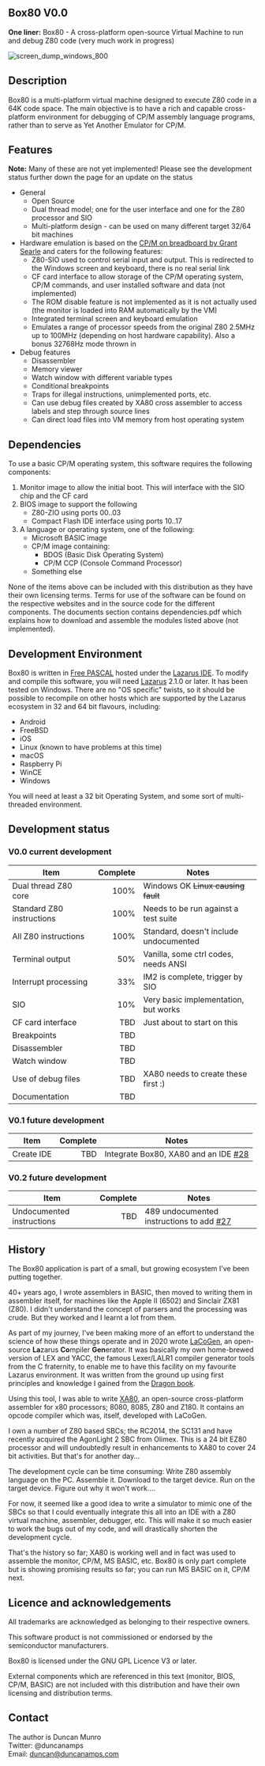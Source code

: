 ## Box80 V0.0
**One liner:** Box80 - A cross-platform open-source Virtual Machine to run and debug Z80 code (very much work in progress)

![screen_dump_windows_800](https://github.com/duncanamps/box80/assets/6016794/a90fa355-68c8-4fba-a334-490dccfcb2f5)

## Description
Box80 is a multi-platform virtual machine designed to execute Z80 code in a 64K code space. The main objective is to have a rich and capable cross-platform environment for debugging of CP/M assembly language programs, rather than to serve as Yet Another Emulator for CP/M.

## Features
**Note:** Many of these are not yet implemented! Please see the development status further down the page for an update on the status
* General
    * Open Source
    * Dual thread model; one for the user interface and one for the Z80 processor and SIO
    * Multi-platform design - can be used on many different target 32/64 bit machines
* Hardware emulation is based on the [CP/M on breadboard by Grant Searle](http://searle.x10host.com/cpm/index.html) and caters for the following features:
    * Z80-SIO used to control serial input and output. This is redirected to the Windows screen and keyboard, there is no real serial link
    * CF card interface to allow storage of the CP/M operating system, CP/M commands, and user installed software and data (not implemented)
    * The ROM disable feature is not implemented as it is not actually used (the monitor is loaded into RAM automatically by the VM)
    * Integrated terminal screen and keyboard emulation
    * Emulates a range of processor speeds from the original Z80 2.5MHz up to 100MHz (depending on host hardware capability). Also a bonus 32768Hz mode thrown in
* Debug features
    * Disassembler
    * Memory viewer
    * Watch window with different variable types
    * Conditional breakpoints
    * Traps for illegal instructions, unimplemented ports, etc.
    * Can use debug files created by XA80 cross assembler to access labels and step through source lines
    * Can direct load files into VM memory from host operating system

## Dependencies
To use a basic CP/M operating system, this software requires the following components:

1. Monitor image to allow the initial boot. This will interface with the SIO chip and the CF card
2. BIOS image to support the following
	* Z80-ZIO using ports $00..$03
	* Compact Flash IDE interface using ports $10..$17
3. A language or operating system, one of the following:
    * Microsoft BASIC image
    * CP/M image containing:
        * BDOS (Basic Disk Operating System)
        * CP/M CCP (Console Command Processor)
    * Something else

None of the items above can be included with this distribution as they have their own licensing terms. Terms for use of the software can be found on the respective websites and in the source code for the different components. The documents section contains dependencies.pdf which explains how to download and assemble the modules listed
above (not implemented).

## Development Environment
Box80 is written in [Free PASCAL](https://www.freepascal.org/) hosted under the [Lazarus IDE](https://www.lazarus-ide.org/). To modify and compile this software, you will need [Lazarus](https://www.lazarus-ide.org/index.php?page=downloads) 2.1.0 or later. It has been
tested on Windows. There are no "OS specific" twists, so it should be possible to recompile on other hosts
which are supported by the Lazarus ecosystem in 32 and 64 bit flavours, including:

* Android
* FreeBSD
* iOS
* Linux (known to have problems at this time)
* macOS
* Raspberry Pi
* WinCE
* Windows

You will need at least a 32 bit Operating System, and some sort of multi-threaded environment.

## Development status
### V0.0 current development
| Item                          | Complete  | Notes                                  |
| ----                          | --------: | -----                                  |
| Dual thread Z80 core          | 100%      | Windows OK ~~Linux causing fault~~     |
| Standard Z80 instructions     | 100%      | Needs to be run against a test suite   |
| All Z80 instructions          | 100%      | Standard, doesn't include undocumented |
| Terminal output               | 50%       | Vanilla, some ctrl codes, needs ANSI   |
| Interrupt processing          | 33%       | IM2 is complete, trigger by SIO        |
| SIO                           | 10%       | Very basic implementation, but works   |
| CF card interface             | TBD       | Just about to start on this            |
| Breakpoints                   | TBD       |                                        |
| Disassembler                  | TBD       |                                        |
| Watch window                  | TBD       |                                        |
| Use of debug files            | TBD       | XA80 needs to create these first :)    |
| Documentation                 | TBD       |                                        |
### V0.1 future development
| Item                          | Complete  | Notes                                    |
| ----                          | --------: | -----                                    |
| Create IDE                    | TBD       | Integrate Box80, XA80 and an IDE [#28](https://github.com/duncanamps/box80/issues/28)     |
### V0.2 future development
| Item                          | Complete  | Notes                                    |
| ----                          | --------: | -----                                    |
| Undocumented instructions     | TBD       | 489 undocumented instructions to add [#27](https://github.com/duncanamps/box80/issues/27) |

## History
The Box80 application is part of a small, but growing ecosystem I've been putting together.

40+ years ago, I wrote
assemblers in BASIC, then moved to writing them in assembler itself, for machines like the Apple II (6502) and 
Sinclair ZX81 (Z80). I didn't understand the concept of parsers and the processing was crude. But they worked
and I learnt a lot from them.

As part of my journey, I've been making more of an effort to understand the science of how these things
operate and in 2020 wrote [LaCoGen](https://github.com/duncanamps/lacogen1), an open-source **La**zarus **Co**mpiler **Gen**erator.
It was basically my own home-brewed version of LEX and YACC, the famous Lexer/LALR1 compiler generator tools
from the C fraternity, to enable me to have this facility on my favourite Lazarus environment. It was written from
the ground up using first principles and knowledge I gained from the [Dragon book](https://en.wikipedia.org/wiki/Compilers:_Principles,_Techniques,_and_Tools).

Using this tool, I was able to write [XA80](https://github.com/duncanamps/xa80), an open-source cross-platform
assembler for x80 processors; 8080, 8085, Z80 and Z180. It contains an opcode compiler which was, itself, developed
with LaCoGen.

I own a number of Z80 based SBCs; the RC2014, the SC131 and have recently acquired the AgonLight 2 SBC
from Olimex. This is a 24 bit EZ80 processor and will undoubtedly result in enhancements to XA80 to cover 24 bit
activities. But that's for another day...

The development cycle can be time consuming: Write Z80 assembly language on the PC. Assemble it. Download to the target device. Run on the target device. Figure out why it won't work....

For now, it seemed like a good idea to write a simulator to mimic one of the SBCs so that I could eventually integrate
this all into an IDE with a Z80 virtual machine, assembler, debugger, etc. This will make it so much easier to work the
bugs out of my code, and will drastically shorten the development cycle.

That's the history so far; XA80 is working well and in fact was used to assemble the monitor, CP/M, MS BASIC, etc. Box80 is only part complete but is showing promising results so far; you can run MS BASIC on it, CP/M next.

## Licence and acknowledgements
All trademarks are acknowledged as belonging to their respective owners.  

This software product is not commissioned or endorsed by the semiconductor manufacturers.  

Box80 is licensed under the GNU GPL Licence V3 or later.  

External components which are referenced in this text (monitor, BIOS, CP/M, BASIC) are not included with this distribution
and have their own licensing and distribution terms. 

## Contact
The author is Duncan Munro  
Twitter: @duncanamps  
Email: duncan@duncanamps.com  
